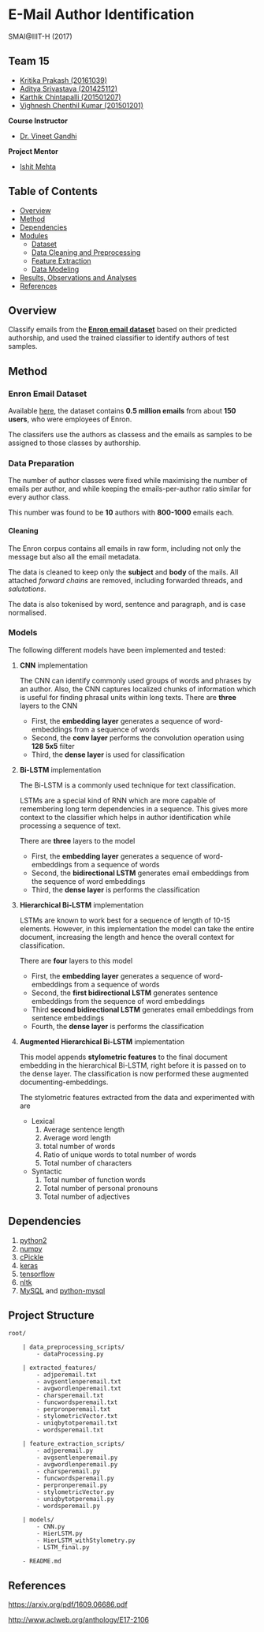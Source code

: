 # E-Mail Author Identification

SMAI@IIIT-H (2017)

## Team 15

- [Kritika Prakash (20161039)](https://github.com/Kritikalcoder)
- [Aditya Srivastava (201425112)](https://github.com/IamAdiSri)
- [Karthik Chintapalli (201501207)](https://github.com/karthikchintapalli)
- [Vighnesh Chenthil Kumar (201501201)](https://github.com/vighneshck)

**Course Instructor**
- [Dr. Vineet Gandhi](https://faculty.iiit.ac.in/~vgandhi/)

**Project Mentor**
- [Ishit Mehta](https://github.com/ishit)

## Table of Contents
- [Overview](https://github.com/IamAdiSri/smai-proj#overview)
- [Method](https://github.com/IamAdiSri/smai-proj#method)
- [Dependencies](https://github.com/IamAdiSri/smai-proj#dependencies)
- [Modules](https://github.com/IamAdiSri/smai-proj#modules)
    - [Dataset](https://github.com/IamAdiSri/smai-proj#dataset)
    - [Data Cleaning and Preprocessing](https://github.com/IamAdiSri/smai-proj#data-cleaning-and-preprocessing)
    - [Feature Extraction](https://github.com/IamAdiSri/smai-proj#feature-extraction)
    - [Data Modeling](https://github.com/IamAdiSri/smai-proj#data-modeling)
- [Results, Observations and Analyses](https://github.com/IamAdiSri/smai-proj#results-observations-and-analyses)
- [References](https://github.com/IamAdiSri/smai-proj#references)

## Overview

Classify emails from the [**Enron email dataset**](https://www.cs.cmu.edu/~enron/) based on their predicted authorship, and used the trained classifier to identify authors of test samples.

## Method

### Enron Email Dataset

Available [here](https://www.cs.cmu.edu/~enron/), the dataset contains **0.5 million emails** from about **150 users**, who were employees of Enron.

The classifers use the authors as classess and the emails as samples to be assigned to those classes by authorship.

### Data Preparation

The number of author classes were fixed while maximising the number of emails per author, and while keeping the emails-per-author ratio similar for every author class.

This number was found to be **10** authors with **800-1000** emails each.

#### Cleaning

The Enron corpus contains all emails in raw form, including not only the message but also all the email metadata.

The data is cleaned to keep only the **subject** and **body** of the mails. All attached *forward chains* are removed, including forwarded threads, and *salutations*.

The data is also tokenised by word, sentence and paragraph, and is case normalised.

### Models

The following different models have been implemented and tested:

1. **CNN** implementation

    The CNN can identify commonly used groups of words and phrases by an author. Also, the CNN captures localized chunks of information which is useful for finding phrasal units within long texts.
    There are **three** layers to the CNN 
    - First, the **embedding layer** generates a sequence of word-embeddings from a sequence of words
    - Second, the **conv layer** performs the convolution operation using **128 5x5** filter
    - Third, the **dense layer** is used for classification

2. **Bi-LSTM** implementation

    The Bi-LSTM is a commonly used technique for text classification.

    LSTMs are a special kind of RNN which are more capable of remembering long term dependencies in a sequence. This gives more context to the classifier which helps in author identification while processing a sequence of text.

    There are **three** layers to the model 
    - First, the **embedding layer** generates a sequence of word-embeddings from a sequence of words
    - Second, the **bidirectional LSTM** generates email embeddings from the sequence of word embeddings
    - Third, the **dense layer** is performs the classification

3. **Hierarchical Bi-LSTM** implementation

    LSTMs are known to work best for a sequence of length of 10-15 elements. However, in this implementation the model can take the entire document, increasing the length and hence the overall context for classification.

    There are **four** layers to this model 
    - First, the **embedding layer** generates a sequence of word-embeddings from a sequence of words
    - Second, the **first bidirectional LSTM** generates sentence embeddings from the sequence of word embeddings
    - Third **second bidirectional LSTM** generates email embeddings from sentence embeddings
    - Fourth, the **dense layer** is performs the classification

4. **Augmented Hierarchical Bi-LSTM** implementation

    This model appends **stylometric features** to the final document embedding in the hierarchical Bi-LSTM, right before it is passed on to the dense layer. The classification is now performed these augmented documenting-embeddings.

    The stylometric features extracted from the data and experimented with are
    - Lexical
        1. Average sentence length
        2. Average word length
        3. total number of words
        4. Ratio of unique words to total number of words
        5. Total number of characters
    - Syntactic
        1. Total number of function words
        2. Total number of personal pronouns
        3. Total number of adjectives

## Dependencies
1. [python2](https://python.org)
2. [numpy](https://numpy.org)
3. [cPickle](https://docs.python.org/2.2/lib/module-cPickle.html)
4. [keras](https://keras.io)
5. [tensorflow](https://tensorflow.org)
6. [nltk](https://nltk.org)
7. [MySQL](https://mysql.com) and [python-mysql](https://pypi.python.org/pypi/MySQL-python)

## Project Structure
    root/

        | data_preprocessing_scripts/
            - dataProcessing.py

        | extracted_features/
            - adjperemail.txt
            - avgsentlenperemail.txt
            - avgwordlenperemail.txt
            - charsperemail.txt
            - funcwordsperemail.txt
            - perpronperemail.txt
            - stylometricVector.txt
            - uniqbytotperemail.txt
            - wordsperemail.txt

        | feature_extraction_scripts/
            - adjperemail.py
            - avgsentlenperemail.py
            - avgwordlenperemail.py
            - charsperemail.py
            - funcwordsperemail.py
            - perpronperemail.py
            - stylometricVector.py
            - uniqbytotperemail.py
            - wordsperemail.py

        | models/
            - CNN.py
            - HierLSTM.py
            - HierLSTM_withStylometry.py
            - LSTM_final.py

        - README.md

## References
https://arxiv.org/pdf/1609.06686.pdf

http://www.aclweb.org/anthology/E17-2106
